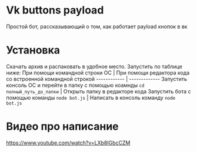 # Vk buttons payload
Простой бот, рассказывающий о том, как работает payload кнопок в вк

# Установка
Скачать архив и распаковать в удобное место. Запустить по таблице ниже:
При помощи командной строки ОС | При помощи редактора кода со встроенной командной строкой
------------ | -------------
Запустить консоль ОС и перейти в папку с помощью коамнды ```cd полный_путь_до_папки``` | Открыть папку в редакторе кода
Запустить бота с помощью команды ```node bot.js``` | Написать в консоль команду ```node bot.js```

# Видео про написание
https://www.youtube.com/watch?v=LXb8IGbcCZM
